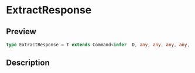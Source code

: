 
      
# ExtractResponse

<div class="api-docs__section" data-reactroot="">

## Preview

</div><div class="api-docs__preview type single" data-reactroot="">

```ts
type ExtractResponse = T extends Command<infer  D, any, any, any, any, any, any, any, any, any> ? D : never;
```

</div><div class="api-docs__section" data-reactroot="">

## Description

</div><div class="api-docs__description" data-reactroot=""><span class="api-docs__do-not-parse">



</span></div>